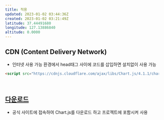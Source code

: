 ```yaml
---
title: 적용
updated: 2023-01-02 03:44:36Z
created: 2023-01-02 03:21:49Z
latitude: 37.44491680
longitude: 127.13886840
altitude: 0.0000
---
```


## CDN (Content Delivery Network)
- 인터넷 사용 가능 환경에서 head태그 사이에 코드를 삽입하면 설치없이 사용 가능
```html
<script src="https://cdnjs.cloudflare.com/ajax/libs/Chart.js/4.1.1/chart.min.js"></script>
```
<br>

## [다운로드](https://github.com/chartjs/Chart.js/releases)
- 공식 사이트에 접속하여 Chart.js를 다운로드 하고 프로젝트에 포함시켜 사용